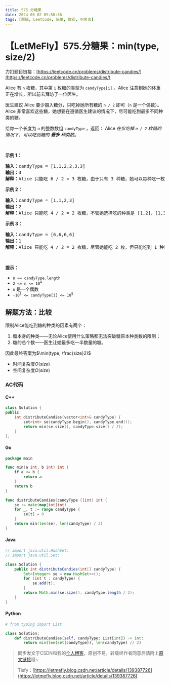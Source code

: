 ```yaml
---
title: 575.分糖果
date: 2024-06-02 09:58:56
tags: [题解, LeetCode, 简单, 数组, 哈希表]
---
```


# 【LetMeFly】575.分糖果：min(type, size/2)

力扣题目链接：[https://leetcode.cn/problems/distribute-candies/](https://leetcode.cn/problems/distribute-candies/)

<p>Alice 有 <code>n</code> 枚糖，其中第 <code>i</code> 枚糖的类型为 <code>candyType[i]</code> 。Alice 注意到她的体重正在增长，所以前去拜访了一位医生。</p>

<p>医生建议 Alice 要少摄入糖分，只吃掉她所有糖的 <code>n / 2</code> 即可（<code>n</code> 是一个偶数）。Alice 非常喜欢这些糖，她想要在遵循医生建议的情况下，尽可能吃到最多不同种类的糖。</p>

<p>给你一个长度为 <code>n</code> 的整数数组 <code>candyType</code> ，返回： Alice <em>在仅吃掉 <code>n / 2</code> 枚糖的情况下，可以吃到糖的 <strong>最多</strong> 种类数</em>。</p>

<p>&nbsp;</p>

<p><strong>示例 1：</strong></p>

<pre>
<strong>输入：</strong>candyType = [1,1,2,2,3,3]
<strong>输出：</strong>3
<strong>解释：</strong>Alice 只能吃 6 / 2 = 3 枚糖，由于只有 3 种糖，她可以每种吃一枚。
</pre>

<p><strong>示例 2：</strong></p>

<pre>
<strong>输入：</strong>candyType = [1,1,2,3]
<strong>输出：</strong>2
<strong>解释：</strong>Alice 只能吃 4 / 2 = 2 枚糖，不管她选择吃的种类是 [1,2]、[1,3] 还是 [2,3]，她只能吃到两种不同类的糖。
</pre>

<p><strong>示例 3：</strong></p>

<pre>
<strong>输入：</strong>candyType = [6,6,6,6]
<strong>输出：</strong>1
<strong>解释：</strong>Alice 只能吃 4 / 2 = 2 枚糖，尽管她能吃 2 枚，但只能吃到 1 种糖。
</pre>

<p>&nbsp;</p>

<p><strong>提示：</strong></p>

<ul>
	<li><code>n == candyType.length</code></li>
	<li><code>2 &lt;= n &lt;= 10<sup>4</sup></code></li>
	<li><code>n</code> 是一个偶数</li>
	<li><code>-10<sup>5</sup> &lt;= candyType[i] &lt;= 10<sup>5</sup></code></li>
</ul>


    
## 解题方法：比较

限制Alice能吃到糖的种类的因素有两个：

1. 糖本身的种类——无论Alice使用什么策略都无法突破糖原本种类数的限制；
2. 糖的总个数——医生让她最多吃一半数量的糖。

因此最终答案为$\min(type, \frac{size}2)$

+ 时间复杂度$O(size)$
+ 空间复杂度$O(size)$

### AC代码

#### C++

```cpp
class Solution {
public:
    int distributeCandies(vector<int>& candyType) {
        set<int> se(candyType.begin(), candyType.end());
        return min(se.size(), candyType.size() / 2);
    }
};
```

#### Go

```go
package main

func min(a int, b int) int {
    if a <= b {
        return a
    }
    return b
}

func distributeCandies(candyType []int) int {
    se := make(map[int]int)
    for _, t := range candyType {
        se[t] = 0
    }
    return min(len(se), len(candyType) / 2)
}
```

#### Java

```java
// import java.util.HashSet;
// import java.util.Set;

class Solution {
    public int distributeCandies(int[] candyType) {
        Set<Integer> se = new HashSet<>();
        for (int t : candyType) {
            se.add(t);
        }
        return Math.min(se.size(), candyType.length / 2);
    }
}
```

#### Python

```python
# from typing import List

class Solution:
    def distributeCandies(self, candyType: List[int]) -> int:
        return min(len(set(candyType)), len(candyType) // 2)
```

> 同步发文于CSDN和我的[个人博客](https://blog.letmefly.xyz/)，原创不易，转载经作者同意后请附上[原文链接](https://blog.letmefly.xyz/2024/06/02/LeetCode%200575.%E5%88%86%E7%B3%96%E6%9E%9C/)哦~
>
> Tisfy：[https://letmefly.blog.csdn.net/article/details/139387726](https://letmefly.blog.csdn.net/article/details/139387726)
